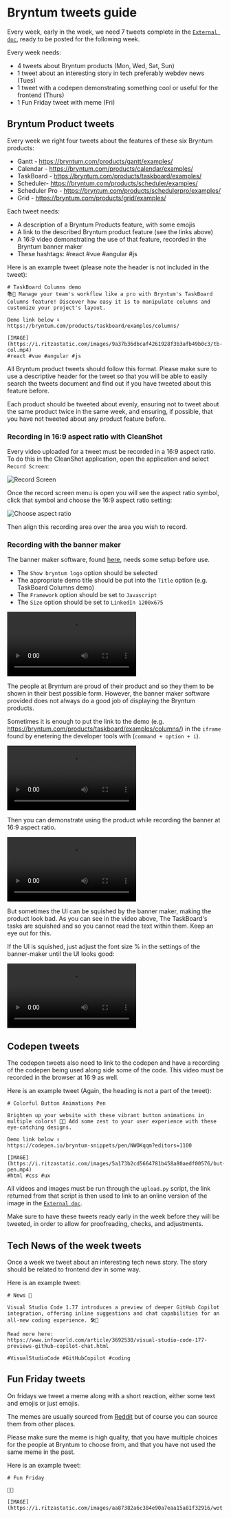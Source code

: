 # Bryntum tweets guide

Every week, early in the week, we need 7 tweets complete in the [`External doc`](https://docs.google.com/document/d/1EnolV69AqvR76GA9kTwmSCGjPgKnl-lIPrj8E7aHm0M/edit#), ready to be posted for the following week.

Every week needs:

- 4 tweets about Bryntum products (Mon, Wed, Sat, Sun)
- 1 tweet about an interesting story in tech preferably webdev news (Tues)
- 1 tweet with a codepen demonstrating something cool or useful for the frontend (Thurs)
- 1 Fun Friday tweet with meme (Fri)

## Bryntum Product tweets

Every week we right four tweets about the features of these six Bryntum products:

- Gantt - https://bryntum.com/products/gantt/examples/
- Calendar - https://bryntum.com/products/calendar/examples/
- TaskBoard - https://bryntum.com/products/taskboard/examples/
- Scheduler- https://bryntum.com/products/scheduler/examples/
- Scheduler Pro - https://bryntum.com/products/schedulerpro/examples/
- Grid - https://bryntum.com/products/grid/examples/

Each tweet needs:

- A description of a Bryntum Products feature, with some emojis
- A link to the described Bryntum product feature (see the links above)
- A 16:9 video demonstrating the use of that feature, recorded in the Bryntum banner maker
- These hashtags: #react #vue #angular #js

Here is an example tweet (please note the header is not included in the tweet):

```
# TaskBoard Columns demo
📚🔀 Manage your team's workflow like a pro with Bryntum's TaskBoard Columns feature! Discover how easy it is to manipulate columns and customize your project's layout.

Demo link below ⬇️
https://bryntum.com/products/taskboard/examples/columns/

[IMAGE](https://i.ritzastatic.com/images/9a37b36dbcaf4261928f3b3afb49b0c3/tb-col.mp4)
#react #vue #angular #js
```

All Bryntum product tweets should follow this format. Please make sure to use a descriptive header for the tweet so that you will be able to easily search the tweets document and find out if you have tweeted about this feature before.

Each product should be tweeted about evenly, ensuring not to tweet about the same product twice in the same week, and ensuring, if possible, that you have not tweeted about any product feature before.

### Recording in 16:9 aspect ratio with CleanShot

Every video uploaded for a tweet must be recorded in a 16:9 aspect ratio. To do this in the CleanShot application, open the application and select `Record Screen`:

![Record Screen](https://i.ritzastatic.com/images/9c2999e18a8847c9b562a38babea74e0/rec-screen.png)

Once the record screen menu is open you will see the aspect ratio symbol, click that symbol and choose the 16:9 aspect ratio setting:

![Choose aspect ratio](https://i.ritzastatic.com/images/f2bf1c20edcd4c6c838dfd8b3d80e02d/sixteen-nine.png)

Then align this recording area over the area you wish to record.

### Recording with the banner maker

The banner maker software, found [here](), needs some setup before use.

- The `Show bryntum logo` option should be selected
- The appropriate demo title should be put into the `Title` option (e.g. TaskBoard Columns demo)
- The `Framework` option should be set to `Javascript`
- The `Size` option should be set to `LinkedIn 1200x675`

![Banner maker settings](https://i.ritzastatic.com/images/2f261694531241d397c8992fc1b45c1a/banner-maker-settings.mp4)

The people at Bryntum are proud of their product and so they them to be shown in their best possible form. However, the banner maker software provided does not always do a good job of displaying the Bryntum products.

Sometimes it is enough to put the link to the demo (e.g. https://bryntum.com/products/taskboard/examples/columns/) in the `iframe` found by enetering the developer tools with (`command + option + i`).

![Open banner maker dev tools](https://i.ritzastatic.com/images/5732f1a545ce4d9085824b579e2fe750/banner-dev.mp4)

Then you can demonstrate using the product while recording the banner at 16:9 aspect ratio.

![Record the product feature](https://i.ritzastatic.com/images/0c146a9114aa4cfab271dea586e02c3c/record-feature.mp4)

But sometimes the UI can be squished by the banner maker, making the product look bad. As you can see in the video above, The TaskBoard's tasks are squished and so you cannot read the text within them. Keep an eye out for this.

If the UI is squished, just adjust the font size % in the settings of the banner-maker until the UI looks good:

![Adjust font size](https://i.ritzastatic.com/images/d71217c8fcbd43a488a6b9d121b0f25e/font-size-zoom.mp4)

## Codepen tweets

The codepen tweets also need to link to the codepen and have a recording of the codepen being used along side some of the code. This video must be recorded in the browser at 16:9 as well.

Here is an example tweet (Again, the heading is not a part of the tweet):

```
# Colorful Button Animations Pen

Brighten up your website with these vibrant button animations in multiple colors! 🌈✨ Add some zest to your user experience with these eye-catching designs.

Demo link below ⬇️
https://codepen.io/bryntum-snippets/pen/NWOKqqm?editors=1100

[IMAGE](https://i.ritzastatic.com/images/5a173b2cd5664781b458a80aedf00576/but-pen.mp4)
#html #css #ux
```

All videos and images must be run through the `upload.py` script, the link returned from that script is then used to link to an online version of the image in the [`External doc`](https://docs.google.com/document/d/1EnolV69AqvR76GA9kTwmSCGjPgKnl-lIPrj8E7aHm0M/edit#).

Make sure to have these tweets ready early in the week before they will be tweeted, in order to allow for proofreading, checks, and adjustments.

## Tech News of the week tweets

Once a week we tweet about an interesting tech news story. The story should be related to frontend dev in some way.

Here is an example tweet:

```
# News 📰

Visual Studio Code 1.77 introduces a preview of deeper GitHub Copilot integration, offering inline suggestions and chat capabilities for an all-new coding experience. 🛠️💬

Read more here:
https://www.infoworld.com/article/3692530/visual-studio-code-177-previews-github-copilot-chat.html

#VisualStudioCode #GitHubCopilot #coding
```

## Fun Friday tweets

On fridays we tweet a meme along with a short reaction, either some text and emojis or just emojis.

The memes are usually sourced from [Reddit](https://www.reddit.com/r/ProgrammerHumor/) but of course you can source them from other places.

Please make sure the meme is high quality, that you have multiple choices for the people at Bryntum to choose from, and that you have not used the same meme in the past.

Here is an example tweet:

```
# Fun Friday

🤣🤣

[IMAGE](https://i.ritzastatic.com/images/aa87382a6c384e90a7eaa15a81f32916/wot.jpg)
```
